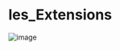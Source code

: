 # les_Extensions
![image](https://image.noelshack.com/fichiers/2024/15/6/1713012214-imagen-2024-04-13-144331781.png)
